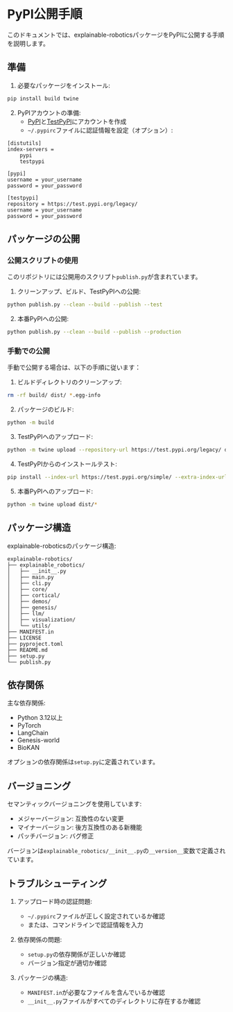 # PyPI公開手順

このドキュメントでは、explainable-roboticsパッケージをPyPIに公開する手順を説明します。

## 準備

1. 必要なパッケージをインストール:

```bash
pip install build twine
```

2. PyPIアカウントの準備:
   - [PyPI](https://pypi.org/)と[TestPyPI](https://test.pypi.org/)にアカウントを作成
   - `~/.pypirc`ファイルに認証情報を設定（オプション）:

```
[distutils]
index-servers =
    pypi
    testpypi

[pypi]
username = your_username
password = your_password

[testpypi]
repository = https://test.pypi.org/legacy/
username = your_username
password = your_password
```

## パッケージの公開

### 公開スクリプトの使用

このリポジトリには公開用のスクリプト`publish.py`が含まれています。

1. クリーンアップ、ビルド、TestPyPIへの公開:

```bash
python publish.py --clean --build --publish --test
```

2. 本番PyPIへの公開:

```bash
python publish.py --clean --build --publish --production
```

### 手動での公開

手動で公開する場合は、以下の手順に従います：

1. ビルドディレクトリのクリーンアップ:

```bash
rm -rf build/ dist/ *.egg-info
```

2. パッケージのビルド:

```bash
python -m build
```

3. TestPyPIへのアップロード:

```bash
python -m twine upload --repository-url https://test.pypi.org/legacy/ dist/*
```

4. TestPyPIからのインストールテスト:

```bash
pip install --index-url https://test.pypi.org/simple/ --extra-index-url https://pypi.org/simple explainable-robotics
```

5. 本番PyPIへのアップロード:

```bash
python -m twine upload dist/*
```

## パッケージ構造

explainable-roboticsのパッケージ構造:

```
explainable-robotics/
├── explainable_robotics/
│   ├── __init__.py
│   ├── main.py
│   ├── cli.py
│   ├── core/
│   ├── cortical/
│   ├── demos/
│   ├── genesis/
│   ├── llm/
│   ├── visualization/
│   └── utils/
├── MANIFEST.in
├── LICENSE
├── pyproject.toml
├── README.md
├── setup.py
└── publish.py
```

## 依存関係

主な依存関係:

- Python 3.12以上
- PyTorch
- LangChain
- Genesis-world
- BioKAN

オプションの依存関係は`setup.py`に定義されています。

## バージョニング

セマンティックバージョニングを使用しています:

- メジャーバージョン: 互換性のない変更
- マイナーバージョン: 後方互換性のある新機能
- パッチバージョン: バグ修正

バージョンは`explainable_robotics/__init__.py`の`__version__`変数で定義されています。

## トラブルシューティング

1. アップロード時の認証問題:
   - `~/.pypirc`ファイルが正しく設定されているか確認
   - または、コマンドラインで認証情報を入力

2. 依存関係の問題:
   - `setup.py`の依存関係が正しいか確認
   - バージョン指定が適切か確認

3. パッケージの構造:
   - `MANIFEST.in`が必要なファイルを含んでいるか確認
   - `__init__.py`ファイルがすべてのディレクトリに存在するか確認 